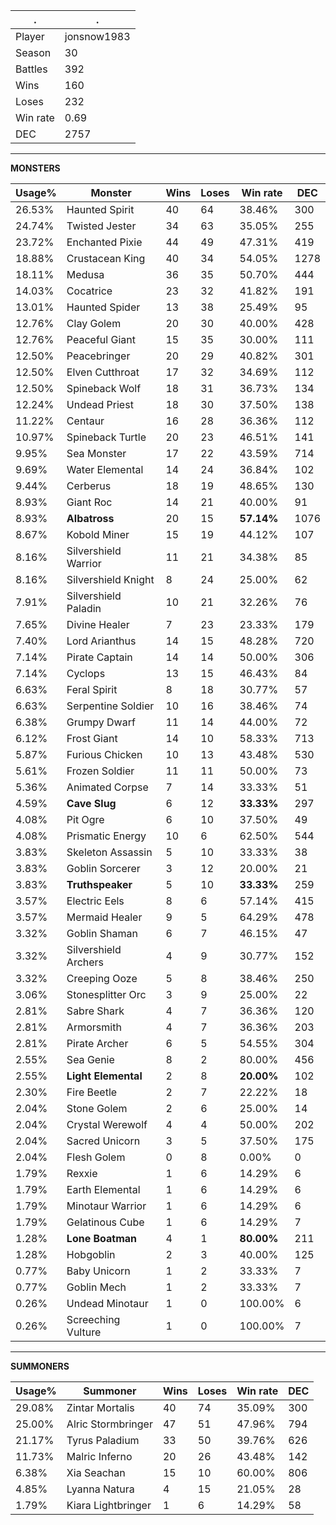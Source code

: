 .|.
|-|-
Player|jonsnow1983
Season|30
Battles|392
Wins|160
Loses|232
Win rate|0.69
DEC|2757

---
**MONSTERS**

Usage%|Monster|Wins|Loses|Win rate|DEC|
-|-|-|-|-|-|
26.53%|Haunted Spirit|40|64|38.46%|300|
24.74%|Twisted Jester|34|63|35.05%|255|
23.72%|Enchanted Pixie|44|49|47.31%|419|
18.88%|Crustacean King|40|34|54.05%|1278|
18.11%|Medusa|36|35|50.70%|444|
14.03%|Cocatrice|23|32|41.82%|191|
13.01%|Haunted Spider|13|38|25.49%|95|
12.76%|Clay Golem|20|30|40.00%|428|
12.76%|Peaceful Giant|15|35|30.00%|111|
12.50%|Peacebringer|20|29|40.82%|301|
12.50%|Elven Cutthroat|17|32|34.69%|112|
12.50%|Spineback Wolf|18|31|36.73%|134|
12.24%|Undead Priest|18|30|37.50%|138|
11.22%|Centaur|16|28|36.36%|112|
10.97%|Spineback Turtle|20|23|46.51%|141|
9.95%|Sea Monster|17|22|43.59%|714|
9.69%|Water Elemental|14|24|36.84%|102|
9.44%|Cerberus|18|19|48.65%|130|
8.93%|Giant Roc|14|21|40.00%|91|
8.93%|**Albatross**|20|15|**57.14%**|1076|
8.67%|Kobold Miner|15|19|44.12%|107|
8.16%|Silvershield Warrior|11|21|34.38%|85|
8.16%|Silvershield Knight|8|24|25.00%|62|
7.91%|Silvershield Paladin|10|21|32.26%|76|
7.65%|Divine Healer|7|23|23.33%|179|
7.40%|Lord Arianthus|14|15|48.28%|720|
7.14%|Pirate Captain|14|14|50.00%|306|
7.14%|Cyclops|13|15|46.43%|84|
6.63%|Feral Spirit|8|18|30.77%|57|
6.63%|Serpentine Soldier|10|16|38.46%|74|
6.38%|Grumpy Dwarf|11|14|44.00%|72|
6.12%|Frost Giant|14|10|58.33%|713|
5.87%|Furious Chicken|10|13|43.48%|530|
5.61%|Frozen Soldier|11|11|50.00%|73|
5.36%|Animated Corpse|7|14|33.33%|51|
4.59%|**Cave Slug**|6|12|**33.33%**|297|
4.08%|Pit Ogre|6|10|37.50%|49|
4.08%|Prismatic Energy|10|6|62.50%|544|
3.83%|Skeleton Assassin|5|10|33.33%|38|
3.83%|Goblin Sorcerer|3|12|20.00%|21|
3.83%|**Truthspeaker**|5|10|**33.33%**|259|
3.57%|Electric Eels|8|6|57.14%|415|
3.57%|Mermaid Healer|9|5|64.29%|478|
3.32%|Goblin Shaman|6|7|46.15%|47|
3.32%|Silvershield Archers|4|9|30.77%|152|
3.32%|Creeping Ooze|5|8|38.46%|250|
3.06%|Stonesplitter Orc|3|9|25.00%|22|
2.81%|Sabre Shark|4|7|36.36%|120|
2.81%|Armorsmith|4|7|36.36%|203|
2.81%|Pirate Archer|6|5|54.55%|304|
2.55%|Sea Genie|8|2|80.00%|456|
2.55%|**Light Elemental**|2|8|**20.00%**|102|
2.30%|Fire Beetle|2|7|22.22%|18|
2.04%|Stone Golem|2|6|25.00%|14|
2.04%|Crystal Werewolf|4|4|50.00%|202|
2.04%|Sacred Unicorn|3|5|37.50%|175|
2.04%|Flesh Golem|0|8|0.00%|0|
1.79%|Rexxie|1|6|14.29%|6|
1.79%|Earth Elemental|1|6|14.29%|6|
1.79%|Minotaur Warrior|1|6|14.29%|6|
1.79%|Gelatinous Cube|1|6|14.29%|7|
1.28%|**Lone Boatman**|4|1|**80.00%**|211|
1.28%|Hobgoblin|2|3|40.00%|125|
0.77%|Baby Unicorn|1|2|33.33%|7|
0.77%|Goblin Mech|1|2|33.33%|7|
0.26%|Undead Minotaur|1|0|100.00%|6|
0.26%|Screeching Vulture|1|0|100.00%|7|

---
**SUMMONERS**

Usage%|Summoner|Wins|Loses|Win rate|DEC|
-|-|-|-|-|-|
29.08%|Zintar Mortalis|40|74|35.09%|300|
25.00%|Alric Stormbringer|47|51|47.96%|794|
21.17%|Tyrus Paladium|33|50|39.76%|626|
11.73%|Malric Inferno|20|26|43.48%|142|
6.38%|Xia Seachan|15|10|60.00%|806|
4.85%|Lyanna Natura|4|15|21.05%|28|
1.79%|Kiara Lightbringer|1|6|14.29%|58|

